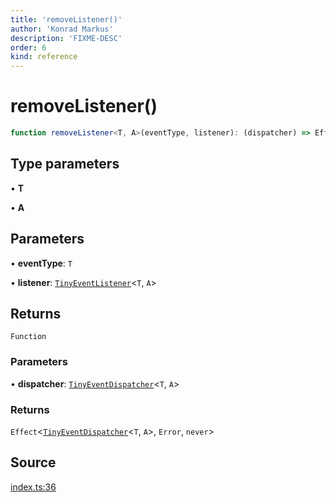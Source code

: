 ```yaml
---
title: 'removeListener()'
author: 'Konrad Markus'
description: 'FIXME-DESC'
order: 6
kind: reference
---
```


# removeListener()

```ts
function removeListener<T, A>(eventType, listener): (dispatcher) => Effect<TinyEventDispatcher<T, A>, Error, never>;
```

## Type parameters

• **T**

• **A**

## Parameters

• **eventType**: `T`

• **listener**: [`TinyEventListener`](/projects/konkerdev-tiny-event-fp/reference/type-aliases/tinyeventlistener)\<`T`, `A`\>

## Returns

`Function`

### Parameters

• **dispatcher**: [`TinyEventDispatcher`](/projects/konkerdev-tiny-event-fp/reference/type-aliases/tinyeventdispatcher)\<`T`, `A`\>

### Returns

`Effect`\<[`TinyEventDispatcher`](/projects/konkerdev-tiny-event-fp/reference/type-aliases/tinyeventdispatcher)\<`T`, `A`\>, `Error`, `never`\>

## Source

[index.ts:36](https://github.com/konkerdotdev/tiny-event-fp/blob/35c286bc511870798a7f3d70c0cc704e7c0c0006/src/index.ts#L36)
